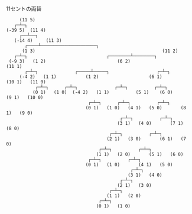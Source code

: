 11セントの両替

         (11 5)
       ┌─┴─┐
    (-39 5)  (11 4)
         ┌──┴──┐
       (-14 4)     (11 3)
           ┌────┴─────────────────────┐
          (1 3)                                                (11 2)
       ┌─┴─┐                              ┌────────┴────────┐
     (-9 3)   (1 2)                           (6 2)                              (11 1)
           ┌─┴─┐              ┌─────┴─────┐                  ┌─┴─┐
         (-4 2)   (1 1)           (1 2)                   (6 1)              (10 1)   (11 0)
               ┌─┴─┐      ┌─┴─┐              ┌─┴─┐          ┌─┴─┐
              (0 1)   (1 0)  (-4 2)   (1 1)          (5 1)    (6 0)       (9 1)   (10 0)
                                   ┌─┴─┐      ┌─┴─┐          ┌─┴─┐
                                  (0 1)   (1 0)   (4 1)   (5 0)       (8 1)   (9 0)
                                               ┌─┴─┐          ┌─┴─┐
                                              (3 1)   (4 0)       (7 1)   (8 0)
                                           ┌─┴─┐          ┌─┴─┐
                                          (2 1)   (3 0)       (6 1)   (7 0)
                                       ┌─┴─┐          ┌─┴─┐
                                      (1 1)   (2 0)       (5 1)   (6 0)
                                   ┌─┴─┐          ┌─┴─┐
                                  (0 1)   (1 0)       (4 1)   (5 0)
                                                   ┌─┴─┐
                                                  (3 1)   (4 0)
                                               ┌─┴─┐
                                              (2 1)   (3 0)
                                           ┌─┴─┐
                                          (1 1)   (2 0)
                                       ┌─┴─┐
                                      (0 1)   (1 0)
